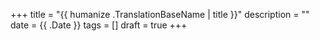 +++
title = "{{ humanize .TranslationBaseName | title }}"
description = ""
date = {{ .Date }}
tags = []
draft = true
+++
